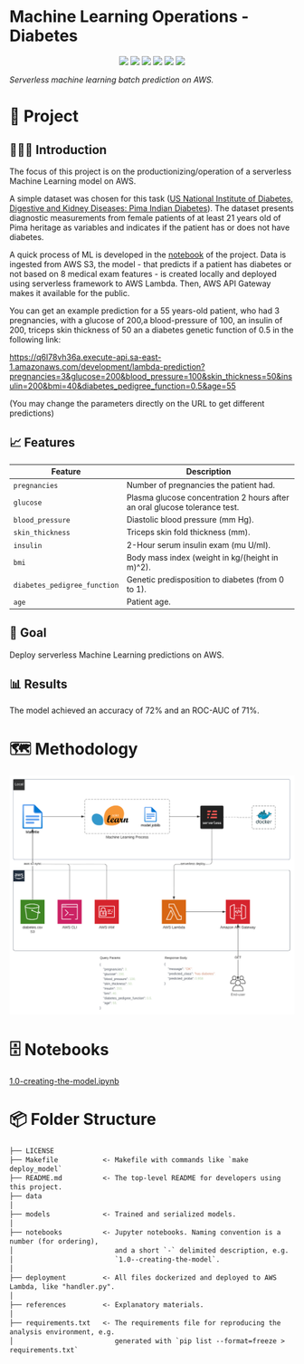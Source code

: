 # Machine Learning Operations - Diabetes

<div align="center">
<img src="https://img.shields.io/badge/python-3670A0?style=for-the-badge&logo=python&logoColor=ffdd54">
<img src="https://img.shields.io/badge/AWS-%23FF9900.svg?style=for-the-badge&logo=amazonaws&logoColor=white">
<img src="https://img.shields.io/badge/scikit--learn-%23075A83.svg?style=for-the-badge&logo=scikit-learn&logoColor=white">
<img src="https://img.shields.io/badge/docker-%232496ED.svg?style=for-the-badge&logo=docker&logoColor=white">
<img src="https://img.shields.io/badge/serverless-%2314162c?style=for-the-badge&logo=rescript&logoColor=e34c4c">
<img src="https://img.shields.io/badge/makefile-%230C22D9.svg?style=for-the-badge&logo=gnu&logoColor=white">
</div>

*Serverless machine learning batch prediction on AWS.*

# 📖 Project

## 👨🏻‍🏫 Introduction
The focus of this project is on the productionizing/operation of a serverless Machine Learning model on AWS.

A simple dataset was chosen for this task ([US National Institute of Diabetes, Digestive and Kidney Diseases: Pima Indian Diabetes](#-features)). The dataset presents diagnostic measurements from female patients of at least 21 years old of Pima heritage as variables and indicates if the patient has or does not have diabetes.

A quick process of ML is developed in the [notebook](notebooks/1.0-creating-the-model.ipynb) of the project. Data is ingested from AWS S3, the model - that predicts if a patient has diabetes or not based on 8 medical exam features - is created locally and deployed using serverless framework to AWS Lambda. Then, AWS API Gateway makes it available for the public.

You can get an example prediction for a 55 years-old patient, who had 3 pregnancies, with a glucose of 200,a blood-pressure of 100, an insulin of 200, triceps skin thickness of 50 an a diabetes genetic function of 0.5 in the following link:

https://q6l78vh36a.execute-api.sa-east-1.amazonaws.com/development/lambda-prediction?pregnancies=3&glucose=200&blood_pressure=100&skin_thickness=50&insulin=200&bmi=40&diabetes_pedigree_function=0.5&age=55

(You may change the parameters directly on the URL to get different predictions)

## 📈 Features

| Feature                  | Description                                                                           |
|--------------------------|---------------------------------------------------------------------------------------|
| `pregnancies`            | Number of pregnancies the patient had.                                               |
| `glucose`                | Plasma glucose concentration 2 hours after an oral glucose tolerance test.           |
| `blood_pressure`         | Diastolic blood pressure (mm Hg).                                                    |
| `skin_thickness`         | Triceps skin fold thickness (mm).                                                    |
| `insulin`                | 2-Hour serum insulin exam (mu U/ml).                                                 |
| `bmi`                    | Body mass index (weight in kg/(height in m)^2).                                      |
| `diabetes_pedigree_function` | Genetic predisposition to diabetes (from 0 to 1).                                   |
| `age`                    | Patient age.                                                                         |

## 🎯 Goal
Deploy serverless Machine Learning predictions on AWS.

## 📊 Results
The model achieved an accuracy of 72% and an ROC-AUC of 71%.

# 🗺  Methodology
![Project](references/mlops-diabetes.png)

# 🗄 Notebooks
[1.0-creating-the-model.ipynb](/notebooks/1.0-creating-the-model.ipynb)

# 📦 Folder Structure

    ├── LICENSE
    ├── Makefile           <- Makefile with commands like `make deploy_model`
    ├── README.md          <- The top-level README for developers using this project.
    ├── data
    │
    ├── models             <- Trained and serialized models.
    │
    ├── notebooks          <- Jupyter notebooks. Naming convention is a number (for ordering),
    │                         and a short `-` delimited description, e.g.
    │                         `1.0--creating-the-model`.
    │
    ├── deployment         <- All files dockerized and deployed to AWS Lambda, like "handler.py".
    │
    ├── references         <- Explanatory materials.
    │
    ├── requirements.txt   <- The requirements file for reproducing the analysis environment, e.g.
    │                         generated with `pip list --format=freeze > requirements.txt`
